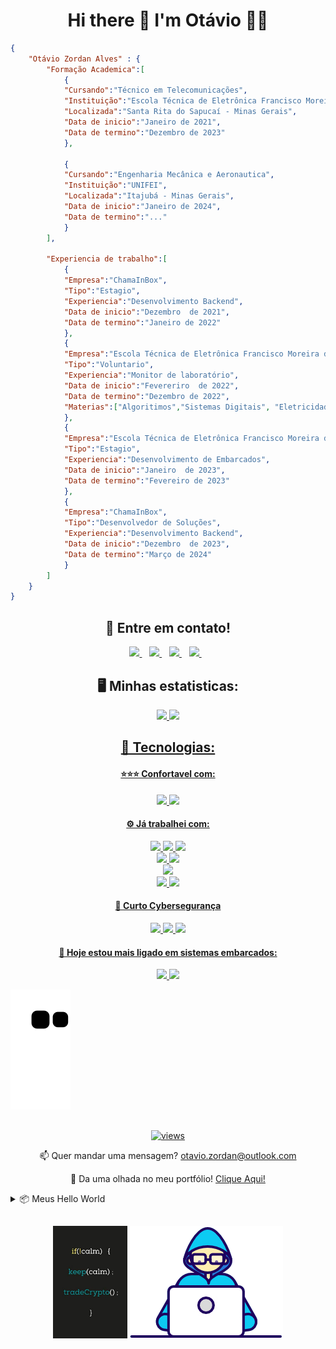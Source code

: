 <h1 align='center'>
  Hi there 👋 I'm Otávio 👨‍💻
</h1>

```Json
{
	"Otávio Zordan Alves" : {
		"Formação Academica":[
			{
			"Cursando":"Técnico em Telecomunicações",
			"Instituição":"Escola Técnica de Eletrônica Francisco Moreira da Costa",
			"Localizada":"Santa Rita do Sapucaí - Minas Gerais",
			"Data de inicio":"Janeiro de 2021",
			"Data de termino":"Dezembro de 2023"
			},
            
			{
			"Cursando":"Engenharia Mecânica e Aeronautica",
			"Instituição":"UNIFEI",
			"Localizada":"Itajubá - Minas Gerais",
			"Data de inicio":"Janeiro de 2024",
			"Data de termino":"..."
			}
		],
		
		"Experiencia de trabalho":[
			{
			"Empresa":"ChamaInBox",
			"Tipo":"Estagio",
			"Experiencia":"Desenvolvimento Backend",
			"Data de inicio":"Dezembro  de 2021",
			"Data de termino":"Janeiro de 2022"
			},
			{
			"Empresa":"Escola Técnica de Eletrônica Francisco Moreira da Costa",
			"Tipo":"Voluntario",
			"Experiencia":"Monitor de laboratório",
			"Data de inicio":"Fevereriro  de 2022",
			"Data de termino":"Dezembro de 2022",
			"Materias":["Algoritimos","Sistemas Digitais", "Eletricidade", "Eletronica"]
			},
			{
			"Empresa":"Escola Técnica de Eletrônica Francisco Moreira da Costa",
			"Tipo":"Estagio",
			"Experiencia":"Desenvolvimento de Embarcados",
			"Data de inicio":"Janeiro  de 2023",
			"Data de termino":"Fevereiro de 2023"
			},
			{
			"Empresa":"ChamaInBox",
			"Tipo":"Desenvolvedor de Soluções",
			"Experiencia":"Desenvolvimento Backend",
			"Data de inicio":"Dezembro  de 2023",
			"Data de termino":"Março de 2024"
			}
		]
	}
}
```
  
<h2 align='center'>
 💬 Entre em contato!
</h2>

<p align='center'>
<a href="https://github.com/otaviozordan">
    <img src="https://img.shields.io/badge/GitHub-100000?style=for-the-badge&logo=github&logoColor=white" />
  </a>&nbsp;&nbsp;
   <a href="https://www.researchgate.net/profile/Otavio-Alves-4">
    <img src="https://img.shields.io/badge/Research_Gate-00CCBB.svg?&style=for-the-badge&logo=ResearchGate&logoColor=white" />
  </a>&nbsp;&nbsp;
  <a href="https://www.linkedin.com/in/ot%C3%A1vio-zordan-alves-b88160211/">
    <img src="https://img.shields.io/badge/linkedin-%230077B5.svg?&style=for-the-badge&logo=linkedin&logoColor=white" />
  </a>&nbsp;&nbsp;
  <a href="https://instagram.com/otaviozordan">
    <img src="https://img.shields.io/badge/instagram-%23E4405F.svg?&style=for-the-badge&logo=instagram&logoColor=white" />        
  </a>&nbsp;&nbsp;
  
</p>
  
<h2 align='center'>
  🖥️ Minhas estatisticas:
</h2>

<div align="center">
  <a href="https://github.com/otaviozordan">
    <img height="180em" src="https://github-readme-stats.vercel.app/api?username=otaviozordan&show_icons=true&theme=blue-green&include_all_commits=true&count_private=true"/>
  <img height="180em" src="https://github-readme-stats.vercel.app/api/top-langs/?username=otaviozordan&theme=blue-green&hide_langs_below=1"/>
</div>

<div> 
<h2 align='center'>
 🚀 Tecnologias:
</h2>
<h4 align='center'>
  ⭐⭐⭐ Confortavel com:
</h4>
<p align='center'>
  <img src="https://img.shields.io/badge/Python-FFD43B?style=for-the-badge&logo=python&logoColor=blue" />
  <img src="https://img.shields.io/badge/C-00599C?style=for-the-badge&logo=c&logoColor=white" />
</p>
<h4 align='center'>
 ⚙️ Já trabalhei com:
</h4>
<p align='center'>
  <img src="https://img.shields.io/badge/HTML5-E34F26?style=for-the-badge&logo=html5&logoColor=white" />
  <img src="https://img.shields.io/badge/CSS3-1572B6?style=for-the-badge&logo=css3&logoColor=white" />
  <img src="https://img.shields.io/badge/JavaScript-323330?style=for-the-badge&logo=javascript&logoColor=F7DF1E"/>
  <br>
  <img src="https://img.shields.io/badge/C%23-239120?style=for-the-badge&logo=csharp&logoColor=white" />
  <img src="https://img.shields.io/badge/C%2B%2B-00599C?style=for-the-badge&logo=c%2B%2B&logoColor=white" />
  <br>
  <img src="https://img.shields.io/badge/Flask-000000?style=for-the-badge&logo=flask&logoColor=white" />
  <br>
  <img src="https://img.shields.io/badge/MySQL-005C84?style=for-the-badge&logo=mysql&logoColor=white" />
  <img src="https://img.shields.io/badge/MongoDB-4EA94B?style=for-the-badge&logo=mongodb&logoColor=white" />
</p>  
  
<h4 align='center'>
 🔭  Curto Cybersegurança
</h4>
<p align='center'> 
<img src="https://img.shields.io/badge/Kali_Linux-557C94?style=for-the-badge&logo=kali-linux&logoColor=white" />
<img src="https://img.shields.io/badge/HackTheBox-111927?style=for-the-badge&logo=Hack%20The%20Box&logoColor=9FEF00" />	
<img src="https://img.shields.io/badge/TryHackMe-212C42?style=for-the-badge&logo=TryHackMe&logoColor=white" />	
</p>

<h4 align='center'>
  🔧 Hoje estou mais ligado em sistemas embarcados:
</h4>
<p align='center'>
  <img src="https://img.shields.io/badge/espressif-E7352C?style=for-the-badge&logo=espressif&logoColor=white" />
  <img src="https://img.shields.io/badge/Raspberry%20Pi-A22846?style=for-the-badge&logo=Raspberry%20Pi&logoColor=white" />
 </p>

   ![Snake animation](https://github.com/otaviozordan/otaviozordan/blob/output/github-contribution-grid-snake.svg)
</div>

##
<p align='center'>
	<img alt="views" title="GitHub profile views" src="https://komarev.com/ghpvc/?username=otaviozordan&style=for-the-badge"/></a></p>
</p>

<p align='center'>
  📫 Quer mandar uma mensagem? <a href='mailto:otavio.zordan@outook.com'>otavio.zordan@outlook.com</a>
</p>

<p align='center'>
  🚀 Da uma olhada no meu portfólio! <a href='https://otaviozordan.github.io'>Clique Aqui!</a>
</p>

<details>
<summary>📦 Meus Hello World</summary>
<ul>

<li>Assembly</

```assembly
section     .text
global      _start

_start:

    mov     edx,len
    mov     ecx,msg
    mov     ebx,1
    mov     eax,4
    int     0x80

    mov     eax,1
    int     0x80

section     .data

msg     db  'Olá, Mundo!',0xa 
len     equ $ - msg
```
##
<li>C</li>

```c
#include <stdio.h>
int main() {
 printf("Olá, Mundo!\n");
 return 0;
}
```
##
<li>C++</li>

```cpp
#include <iostream>
int main() {
std::cout << "Olá, Mundo!" << std::endl;
return 0;
}
}
```
##
<li>SQL</li>

```SQL
SELECT "Olá, Mundo!"
```
##
<li>Lua</li>

```lua
print "Olá, Mundo!"
```
##
<li>PHP</li>

```php
<?="Olá, Mundo!\n"?>
```
##
<li>Python</li>

```python
print("Olá, Mundo!")
```
##
<li>JavaScript</li>

```javascript
console.log("Olá, Mundo!");
```
##
<li>Java</li>

```java
class OlaMundo {
    public static void main(String args[]) {
        System.out.println("Olá, Mundo!");
    }
}
```
##
<li>Ruby</li>

```ruby
puts "Olá, Mundo!"
```
##
<li>C#</li>

```c#
using System; 
namespace HelloWorldApp { 
    class Geeks { 
	    static void Main(string[] args) {
           Console.WriteLine("Olá, Mundo!"); 
	       Console.ReadKey(); 
	    } 
    } 
} 
```
</ul>
</details>

##
<p align='center'>
<img height="180em" src="https://github.com/otaviozordan/otaviozordan/blob/main/KeepCalm.jpg">
<img height="180em" src="https://github.com/otaviozordan/otaviozordan/blob/main/Developer.gif?raw=true">
</p>
